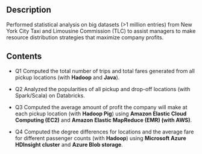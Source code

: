 ## Description
Performed statistical analysis on big datasets (>1 million entries) from New York City Taxi and Limousine Commission (TLC) to assist managers to make resource distribution strategies that maximize company profits.

## Contents

* Q1
Computed the total number of trips and total fares generated from all pickup locations (with **Hadoop** and **Java**).

* Q2
Analyzed the popularities of all pickup and drop-off locations (with Spark/Scala) on Databricks.  

* Q3
Computed the average amount of profit the company will make at each pickup location (with **Hadoop Pig**) using **Amazon Elastic Cloud Computing (EC2)** and **Amazon Elastic MapReduce (EMR) (with AWS)**.

* Q4
Computed the degree differences for locations and the average fare for different passenger counts (with **Hadoop**) using **Microsoft Azure HDInsight cluster** and **Azure Blob storage**. 
